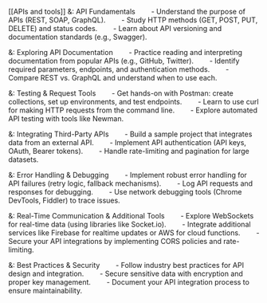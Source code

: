 [[APIs and tools]]
&: API Fundamentals
  - Understand the purpose of APIs (REST, SOAP, GraphQL).
  - Study HTTP methods (GET, POST, PUT, DELETE) and status codes.
  - Learn about API versioning and documentation standards (e.g., Swagger).

&: Exploring API Documentation
  - Practice reading and interpreting documentation from popular APIs (e.g., GitHub, Twitter).
  - Identify required parameters, endpoints, and authentication methods.
  - Compare REST vs. GraphQL and understand when to use each.

&: Testing & Request Tools
  - Get hands-on with Postman: create collections, set up environments, and test endpoints.
  - Learn to use curl for making HTTP requests from the command line.
  - Explore automated API testing with tools like Newman.

&: Integrating Third-Party APIs
  - Build a sample project that integrates data from an external API.
  - Implement API authentication (API keys, OAuth, Bearer tokens).
  - Handle rate-limiting and pagination for large datasets.

&: Error Handling & Debugging
  - Implement robust error handling for API failures (retry logic, fallback mechanisms).
  - Log API requests and responses for debugging.
  - Use network debugging tools (Chrome DevTools, Fiddler) to trace issues.

&: Real-Time Communication & Additional Tools
  - Explore WebSockets for real-time data (using libraries like Socket.io).
  - Integrate additional services like Firebase for realtime updates or AWS for cloud functions.
  - Secure your API integrations by implementing CORS policies and rate-limiting.

&: Best Practices & Security
  - Follow industry best practices for API design and integration.
  - Secure sensitive data with encryption and proper key management.
  - Document your API integration process to ensure maintainability.